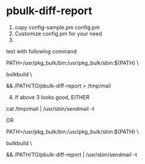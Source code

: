 # pbulk-diff-report

1. copy config-sample.pm config.pm
2. Customize config.pm for your need
3.
  test with following command 

  PATH=/usr/pkg_bulk/bin:/usr/pkg_bulk/sbin:${PATH} \\
  
  bulkbuild \\
  
  &&
  /PATH/TO/pbulk-diff-report > /tmp/mail

4. If above 3 looks good, EITHER

  cat /tmp/mail | /usr/sbin/sendmail -t

  OR

  PATH=/usr/pkg_bulk/bin:/usr/pkg_bulk/sbin:${PATH} \\
  
  bulkbuild \\
  
  &&
  /PATH/TO/pbulk-diff-report | /usr/sbin/sendmail -t
 
